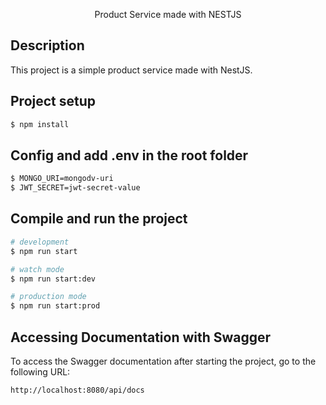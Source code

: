 <p align="center">Product Service made with NESTJS</p>

## Description

This project is a simple product service made with NestJS.

## Project setup

```bash
$ npm install
```

## Config and add .env in the root folder

```bash
$ MONGO_URI=mongodv-uri
$ JWT_SECRET=jwt-secret-value
```

## Compile and run the project

```bash
# development
$ npm run start

# watch mode
$ npm run start:dev

# production mode
$ npm run start:prod
```

## Accessing Documentation with Swagger

To access the Swagger documentation after starting the project, go to the following URL:

```bash
http://localhost:8080/api/docs
```
